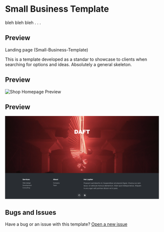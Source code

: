 # Small Business Template

bleh bleh bleh . . .

## Preview
Landing page (Small-Business-Template)

This is a template developed as a standar to showcase to clients when searching for options and ideas. 
Absolutely a general skeleton. 

## Preview
![Shop Homepage Preview](https://github.com/MauMccoy/Small-Business-Template/blob/master/smallBusinessTemplatePreview.png)

## Preview
![Shop Homepage Preview](https://github.com/MauMccoy/Small-Business-Template/blob/master/smallBusinessTemplatePreview2.png)

## Bugs and Issues

Have a bug or an issue with this template? [Open a new issue](https://github.com/MauMccoy/Small-Business-Template/issues)
